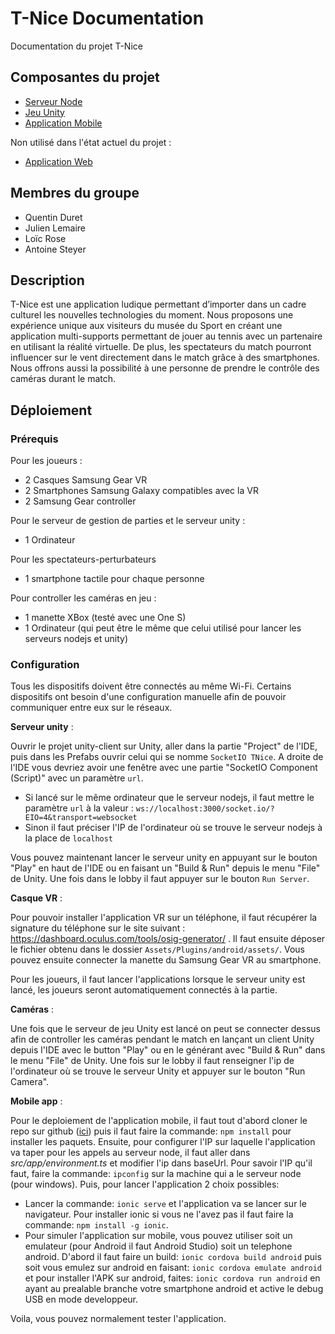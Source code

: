 # T-Nice Documentation

Documentation du projet T-Nice

## Composantes du projet

- [Serveur Node](https://github.com/polytech-tnice/tnice-backend)
- [Jeu Unity](https://github.com/polytech-tnice/unity-client)
- [Application Mobile](https://github.com/polytech-tnice/mobile-app)

Non utilisé dans l'état actuel du projet :

- [Application Web](https://github.com/polytech-tnice/web-app)

## Membres du groupe

- Quentin Duret
- Julien Lemaire
- Loïc Rose
- Antoine Steyer

## Description

T-Nice est une application ludique permettant d’importer dans un cadre culturel les nouvelles technologies du moment. Nous proposons une expérience unique aux visiteurs du musée du Sport en créant une application multi-supports permettant de jouer au tennis avec un partenaire en utilisant la réalité virtuelle. De plus, les spectateurs du match pourront influencer sur le vent directement dans le match grâce à des smartphones. Nous offrons aussi la possibilité à une personne de prendre le contrôle des caméras durant le match.

## Déploiement

### Prérequis

Pour les joueurs :

- 2 Casques Samsung Gear VR
- 2 Smartphones Samsung Galaxy compatibles avec la VR
- 2 Samsung Gear controller

Pour le serveur de gestion de parties et le serveur unity :

- 1 Ordinateur

Pour les spectateurs-perturbateurs

- 1 smartphone tactile pour chaque personne

Pour controller les caméras en jeu :

- 1 manette XBox (testé avec une One S)
- 1 Ordinateur (qui peut être le même que celui utilisé pour lancer les serveurs nodejs et unity)

### Configuration

Tous les dispositifs doivent être connectés au même Wi-Fi. Certains dispositifs ont besoin d'une configuration manuelle afin de pouvoir communiquer entre eux sur le réseaux.

**Serveur unity** :

Ouvrir le projet unity-client sur Unity, aller dans la partie "Project" de l'IDE, puis dans les Prefabs ouvrir celui qui se nomme `SocketIO TNice`. A droite de l'IDE vous devriez avoir une fenêtre avec une partie "SocketIO Component (Script)" avec un paramètre `url`.

- Si lancé sur le même ordinateur que le serveur nodejs, il faut mettre le paramètre `url` à la valeur : `ws://localhost:3000/socket.io/?EIO=4&transport=websocket`
- Sinon il faut préciser l'IP de l'ordinateur où se trouve le serveur nodejs à la place de `localhost`

Vous pouvez maintenant lancer le serveur unity en appuyant sur le bouton "Play" en haut de l'IDE ou en faisant un "Build & Run" depuis le menu "File" de Unity. Une fois dans le lobby il faut appuyer sur le bouton `Run Server`.

**Casque VR** :

Pour pouvoir installer l'application VR sur un téléphone, il faut récupérer la signature du téléphone sur le site suivant : https://dashboard.oculus.com/tools/osig-generator/ . Il faut ensuite déposer le fichier obtenu dans le dossier `Assets/Plugins/android/assets/`.
Vous pouvez ensuite connecter la manette du Samsung Gear VR au smartphone.

Pour les joueurs, il faut lancer l'applications lorsque le serveur unity est lancé, les joueurs seront automatiquement connectés à la partie.

**Caméras** :

Une fois que le serveur de jeu Unity est lancé on peut se connecter dessus afin de controller les caméras pendant le match en lançant un client Unity depuis l'IDE avec le button "Play" ou en le générant avec "Build & Run" dans le menu "File" de Unity. Une fois sur le lobby il faut renseigner l'ip de l'ordinateur où se trouve le serveur Unity et appuyer sur le bouton "Run Camera".

**Mobile app** :

Pour le deploiement de l'application mobile, il faut tout d'abord cloner le repo sur github ([ici](https://github.com/polytech-tnice/mobile-app)) puis il faut faire la commande: `npm install` pour installer les paquets. 
Ensuite, pour configurer l'IP sur laquelle l'application va taper pour les appels au serveur node, il faut aller dans *src/app/environment.ts* et modifier l'ip dans baseUrl. Pour savoir l'IP qu'il faut, faire la commande: `ipconfig` sur la machine qui a le serveur node (pour windows). 
Puis, pour lancer l'application 2 choix possibles:

- Lancer la commande: `ionic serve` et l'application va se lancer sur le navigateur. Pour installer ionic si vous ne l'avez pas il faut faire la commande: `npm install -g ionic`.
- Pour simuler l'application sur mobile, vous pouvez utiliser soit un emulateur (pour Android il faut Android Studio) soit un telephone android. D'abord il faut faire un build: `ionic cordova build android` puis soit vous emulez sur android en faisant: `ionic cordova emulate android` et pour installer l'APK sur android, faites: `ionic cordova run android` en ayant au prealable branche votre smartphone android et active le debug USB en mode developpeur. 

Voila, vous pouvez normalement tester l'application.
